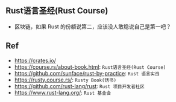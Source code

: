 ## Rust语言圣经(Rust Course)

* 区块链，如果 Rust 的份额说第二，应该没人敢稳说自己是第一吧？

## Ref

* <https://crates.io/>
* <https://course.rs/about-book.html>: `Rust语言圣经(Rust Course)`
* <https://github.com/sunface/rust-by-practice>: `Rust 语言实战`
* <https://rusty.course.rs/>: `Rusty Book(锈书)`
* <https://github.com/rust-lang/rust>: `Rust 项目开发者社区`
* <https://www.rust-lang.org/>: `Rust 基金会`